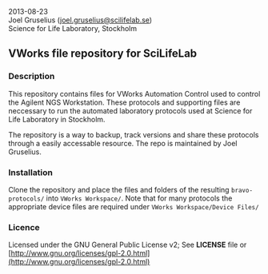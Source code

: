2013-08-23<br />
Joel Gruselius ([joel.gruselius@scilifelab.se](mailto:joel.gruselius@scilifelab.se))<br />
Science for Life Laboratory, Stockholm<br />

## VWorks file repository for SciLifeLab

### Description
This repository contains files for VWorks Automation Control used to control the Agilent NGS Workstation. These protocols and supporting files are neccessary to run the automated laboratory protocols used at Science for Life Laboratory in Stockholm.

The repository is a way to backup, track versions and share these protocols through a easily accessable resource. The repo is maintained by Joel Gruselius.

### Installation
Clone the repository and place the files and folders of the resulting <code>bravo-protocols/</code> into <code>VWorks Workspace/</code>. Note that for many protocols the appropriate device files are required under <code>VWorks Workspace/Device Files/</code> 

### Licence
Licensed under the GNU General Public License v2; See **LICENSE** file or [http://www.gnu.org/licenses/gpl-2.0.html](http://www.gnu.org/licenses/gpl-2.0.html)
